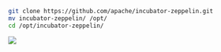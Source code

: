 

```bash
git clone https://github.com/apache/incubator-zeppelin.git
mv incubator-zeppelin/ /opt/
cd /opt/incubator-zeppelin/
```

![](https://www.dropbox.com/s/m20eyttnj4k78cu/Screenshot%202015-06-12%2018.01.39.png?dl=1)
